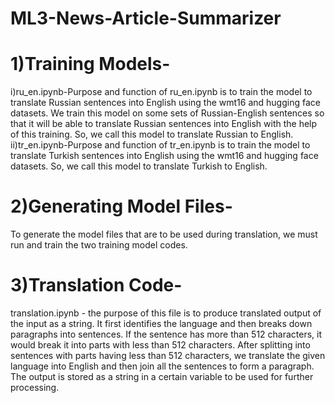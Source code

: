 # ML3-News-Article-Summarizer

# 1)Training Models-
i)ru_en.ipynb-Purpose and function of ru_en.ipynb is to train the model to translate Russian sentences into English using the wmt16 and hugging face datasets. We train this model on some sets of Russian-English sentences so that it will be able to translate Russian sentences into English with the help of this training. So, we call this model to translate Russian to English.
ii)tr_en.ipynb-Purpose and function of tr_en.ipynb is to train the model to translate Turkish sentences into English using the wmt16 and hugging face datasets. So, we call this model to translate Turkish to English.

# 2)Generating Model Files-
To generate the model files that are to be used during translation, we must run and train the two training model codes.

# 3)Translation Code-
translation.ipynb - the purpose of this file is to produce translated output of the input as a string. It first identifies the language and then breaks down paragraphs into sentences. If the sentence has more than 512 characters, it would break it into parts with less than 512 characters. After splitting into sentences with parts having less than 512 characters, we translate the given language into English and then join all the sentences to form a paragraph. The output is stored as a string in a certain variable to be used for further processing.




